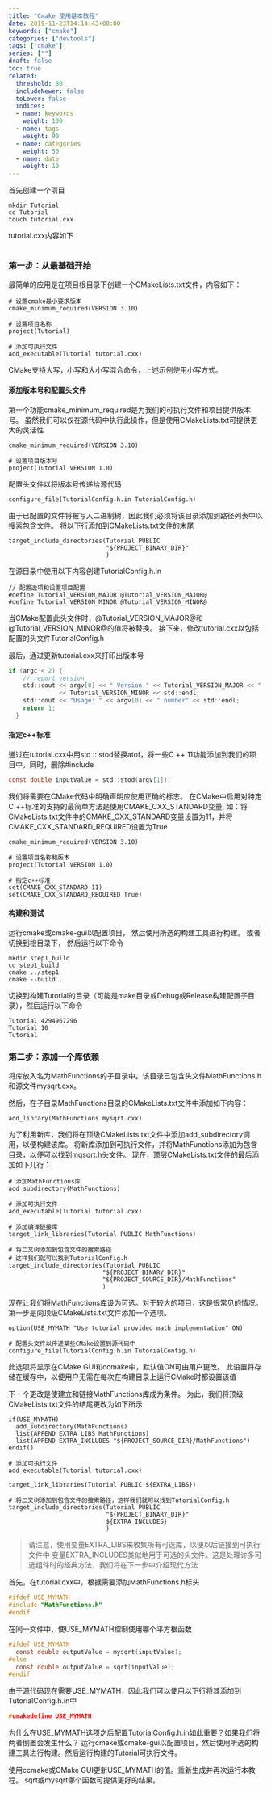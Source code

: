 ```yaml
---
title: "Cmake 使用基本教程"
date: 2019-11-23T14:14:43+08:00
keywords: ["cmake"]
categories: ["devtools"]
tags: ["cmake"]
series: [""]
draft: false
toc: true
related:
  threshold: 80
  includeNewer: false
  toLower: false
  indices:
  - name: keywords
    weight: 100
  - name: tags
    weight: 90
  - name: categories
    weight: 50
  - name: date
    weight: 10
---
```


首先创建一个项目
```shell script
mkdir Tutorial
cd Tutorial
touch tutorial.cxx

```
tutorial.cxx内容如下：
```c

```

### 第一步：从最基础开始
最简单的应用是在项目根目录下创建一个CMakeLists.txt文件，内容如下：
```text
# 设置cmake最小要求版本
cmake_minimum_required(VERSION 3.10)

# 设置项目名称
project(Tutorial)

# 添加可执行文件
add_executable(Tutorial tutorial.cxx)

```
CMake支持大写，小写和大小写混合命令，上述示例使用小写方式。

#### 添加版本号和配置头文件
第一个功能cmake_minimum_required是为我们的可执行文件和项目提供版本号。
虽然我们可以仅在源代码中执行此操作，但是使用CMakeLists.txt可提供更大的灵活性
```text
cmake_minimum_required(VERSION 3.10)

# 设置项目版本号
project(Tutorial VERSION 1.0)
```
配置头文件以将版本号传递给源代码
```text
configure_file(TutorialConfig.h.in TutorialConfig.h)
```
由于已配置的文件将被写入二进制树，因此我们必须将该目录添加到路径列表中以搜索包含文件。
将以下行添加到CMakeLists.txt文件的末尾
```text
target_include_directories(Tutorial PUBLIC
                           "${PROJECT_BINARY_DIR}"
                           )
```
在源目录中使用以下内容创建TutorialConfig.h.in
```text
// 配置选项和设置项目配置
#define Tutorial_VERSION_MAJOR @Tutorial_VERSION_MAJOR@
#define Tutorial_VERSION_MINOR @Tutorial_VERSION_MINOR@
```
当CMake配置此头文件时，@Tutorial_VERSION_MAJOR@和@Tutorial_VERSION_MINOR@的值将被替换。 
接下来，修改tutorial.cxx以包括配置的头文件TutorialConfig.h

最后，通过更新tutorial.cxx来打印出版本号
```c
if (argc < 2) {
    // report version
    std::cout << argv[0] << " Version " << Tutorial_VERSION_MAJOR << "."
              << Tutorial_VERSION_MINOR << std::endl;
    std::cout << "Usage: " << argv[0] << " number" << std::endl;
    return 1;
  }
```

#### 指定c++标准
通过在tutorial.cxx中用std :: stod替换atof，将一些C ++ 11功能添加到我们的项目中。同时，删除#include <cstdlib>

```c
const double inputValue = std::stod(argv[1]);
```
我们将需要在CMake代码中明确声明应使用正确的标志。
在CMake中启用对特定C ++标准的支持的最简单方法是使用CMAKE_CXX_STANDARD变量,
如：将CMakeLists.txt文件中的CMAKE_CXX_STANDARD变量设置为11，并将CMAKE_CXX_STANDARD_REQUIRED设置为True

```text
cmake_minimum_required(VERSION 3.10)

# 设置项目名称和版本
project(Tutorial VERSION 1.0)

# 指定c++标准
set(CMAKE_CXX_STANDARD 11)
set(CMAKE_CXX_STANDARD_REQUIRED True)
```

#### 构建和测试
运行cmake或cmake-gui以配置项目，
然后使用所选的构建工具进行构建。 
或者切换到根目录下，
然后运行以下命令
```shell script
mkdir step1_build
cd step1_build
cmake ../step1
cmake --build .
```
切换到构建Tutorial的目录（可能是make目录或Debug或Release构建配置子目录），然后运行以下命令
```shell script
Tutorial 4294967296
Tutorial 10
Tutorial
```

### 第二步：添加一个库依赖
将库放入名为MathFunctions的子目录中。该目录已包含头文件MathFunctions.h和源文件mysqrt.cxx。

然后，在子目录MathFunctions目录的CMakeLists.txt文件中添加如下内容：
```text
add_library(MathFunctions mysqrt.cxx)
```

为了利用新库，我们将在顶级CMakeLists.txt文件中添加add_subdirectory调用，以便构建该库。
将新库添加到可执行文件，并将MathFunctions添加为包含目录，以便可以找到mqsqrt.h头文件。
现在，顶层CMakeLists.txt文件的最后添加如下几行：
```text
# 添加MathFunctions库
add_subdirectory(MathFunctions)

# 添加可执行文件
add_executable(Tutorial tutorial.cxx)

# 添加编译链接库
target_link_libraries(Tutorial PUBLIC MathFunctions)

# 将二叉树添加到包含文件的搜索路径
# 这样我们就可以找到TutorialConfig.h
target_include_directories(Tutorial PUBLIC
                          "${PROJECT_BINARY_DIR}"
                          "${PROJECT_SOURCE_DIR}/MathFunctions"
                          )

```

现在让我们将MathFunctions库设为可选。对于较大的项目，这是很常见的情况。
第一步是向顶级CMakeLists.txt文件添加一个选项。
```text
option(USE_MYMATH "Use tutorial provided math implementation" ON)

# 配置头文件以传递某些CMake设置到源代码中
configure_file(TutorialConfig.h.in TutorialConfig.h)
```
此选项将显示在CMake GUI和ccmake中，默认值ON可由用户更改。
此设置将存储在缓存中，以便用户无需在每次在构建目录上运行CMake时都设置该值

下一个更改是使建立和链接MathFunctions库成为条件。
为此，我们将顶级CMakeLists.txt文件的结尾更改为如下所示
```text
if(USE_MYMATH)
  add_subdirectory(MathFunctions)
  list(APPEND EXTRA_LIBS MathFunctions)
  list(APPEND EXTRA_INCLUDES "${PROJECT_SOURCE_DIR}/MathFunctions")
endif()

# 添加可执行文件
add_executable(Tutorial tutorial.cxx)

target_link_libraries(Tutorial PUBLIC ${EXTRA_LIBS})

# 将二叉树添加到包含文件的搜索路径，这样我们就可以找到TutorialConfig.h
target_include_directories(Tutorial PUBLIC
                           "${PROJECT_BINARY_DIR}"
                           ${EXTRA_INCLUDES}
                           )
```
> 请注意，使用变量EXTRA_LIBS来收集所有可选库，以便以后链接到可执行文件中
> 变量EXTRA_INCLUDES类似地用于可选的头文件。这是处理许多可选组件时的经典方法，我们将在下一步中介绍现代方法

首先，在tutorial.cxx中，根据需要添加MathFunctions.h标头
```c
#ifdef USE_MYMATH
#include "MathFunctions.h"
#endif
```
在同一文件中，使USE_MYMATH控制使用哪个平方根函数
```c
#ifdef USE_MYMATH
  const double outputValue = mysqrt(inputValue);
#else
  const double outputValue = sqrt(inputValue);
#endif
```
由于源代码现在需要USE_MYMATH，因此我们可以使用以下行将其添加到TutorialConfig.h.in中
```c
#cmakedefine USE_MYMATH
```
为什么在USE_MYMATH选项之后配置TutorialConfig.h.in如此重要？如果我们将两者倒置会发生什么？
运行cmake或cmake-gui以配置项目，然后使用所选的构建工具进行构建。然后运行构建的Tutorial可执行文件。

使用ccmake或CMake GUI更新USE_MYMATH的值。重新生成并再次运行本教程。 sqrt或mysqrt哪个函数可提供更好的结果。









